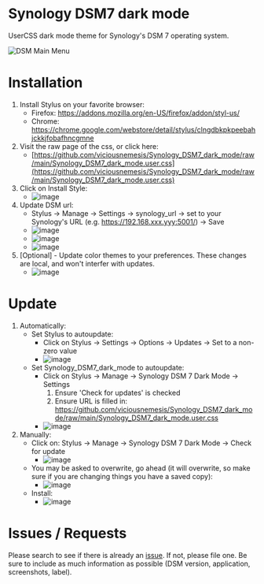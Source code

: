# Synology DSM7 dark mode
UserCSS dark mode theme for Synology's DSM 7 operating system.

![DSM Main Menu](https://github.com/viciousnemesis/Synology_DSM7_dark_mode/assets/48156622/9f44ab6d-a7fb-4189-8d93-77d329419a10)

# Installation
1. Install Stylus on your favorite browser:
   - Firefox: https://addons.mozilla.org/en-US/firefox/addon/styl-us/
   - Chrome: https://chrome.google.com/webstore/detail/stylus/clngdbkpkpeebahjckkjfobafhncgmne  
2. Visit the raw page of the css, or click here:
   - [https://github.com/viciousnemesis/Synology_DSM7_dark_mode/raw/main/Synology_DSM7_dark_mode.user.css](https://github.com/viciousnemesis/Synology_DSM7_dark_mode/raw/main/Synology_DSM7_dark_mode.user.css)
3. Click on Install Style:
   - ![image](https://github.com/viciousnemesis/Synology_DSM7_dark_mode/assets/48156622/f8cf79f8-e30a-47a2-ad9c-1edc68572810)
4. Update DSM url:
   - Stylus -> Manage -> Settings -> synology_url -> set to your Synology's URL (e.g. https://192.168.xxx.yyy:5001/) -> Save
   - ![image](https://github.com/viciousnemesis/Synology_DSM7_dark_mode/assets/48156622/56d9d94b-c02c-438c-b9c7-668021fd2c81)
   - ![image](https://github.com/viciousnemesis/Synology_DSM7_dark_mode/assets/48156622/4abd6e26-731f-4976-a2a8-88d3b14367a4)
   - ![image](https://github.com/viciousnemesis/Synology_DSM7_dark_mode/assets/48156622/3c716b60-c5c7-489a-a419-be9b038aad4c)
6. [Optional] - Update color themes to your preferences. These changes are local, and won't interfer with updates.
   - ![image](https://github.com/viciousnemesis/Synology_DSM7_dark_mode/assets/48156622/e9df5ef9-5d6c-4830-a132-a5955f5da8e9)

# Update
1. Automatically:
   - Set Stylus to autoupdate:
      - Click on Stylus -> Settings -> Options -> Updates -> Set to a non-zero value
      - ![image](https://github.com/viciousnemesis/Synology_DSM7_dark_mode/assets/48156622/49e42373-b3da-47e4-97dd-2c227b2fc691)
   - Set Synology_DSM7_dark_mode to autoupdate:
      - Click on Stylus -> Manage -> Synology DSM 7 Dark Mode -> Settings
         1. Ensure 'Check for updates' is checked
         2. Ensure URL is filled in: https://github.com/viciousnemesis/Synology_DSM7_dark_mode/raw/main/Synology_DSM7_dark_mode.user.css
      - ![image](https://github.com/viciousnemesis/Synology_DSM7_dark_mode/assets/48156622/dfb440ed-4f38-42fb-b39c-09db24735474)
2. Manually:
   - Click on: Stylus -> Manage -> Synology DSM 7 Dark Mode -> Check for update
      - ![image](https://github.com/viciousnemesis/Synology_DSM7_dark_mode/assets/48156622/89778976-2e30-44c1-9cc4-869336d7e554)
   - You may be asked to overwrite, go ahead (it will overwrite, so make sure if you are changing things you have a saved copy):
      - ![image](https://github.com/viciousnemesis/Synology_DSM7_dark_mode/assets/48156622/f6b80b75-05e2-4d1d-85ea-7c8c272f8f32)
   - Install:
      - ![image](https://github.com/viciousnemesis/Synology_DSM7_dark_mode/assets/48156622/def87f84-08f1-4369-a35e-76b55513ede9)

# Issues / Requests
Please search to see if there is already an [issue](https://github.com/viciousnemesis/Synology_DSM7_dark_mode/issues). If not, please file one. Be sure to include as much information as possible (DSM version, application, screenshots, label).



